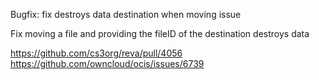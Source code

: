Bugfix: fix destroys data destination when moving issue

Fix moving a file and providing the fileID of the destination destroys data

https://github.com/cs3org/reva/pull/4056
https://github.com/owncloud/ocis/issues/6739

